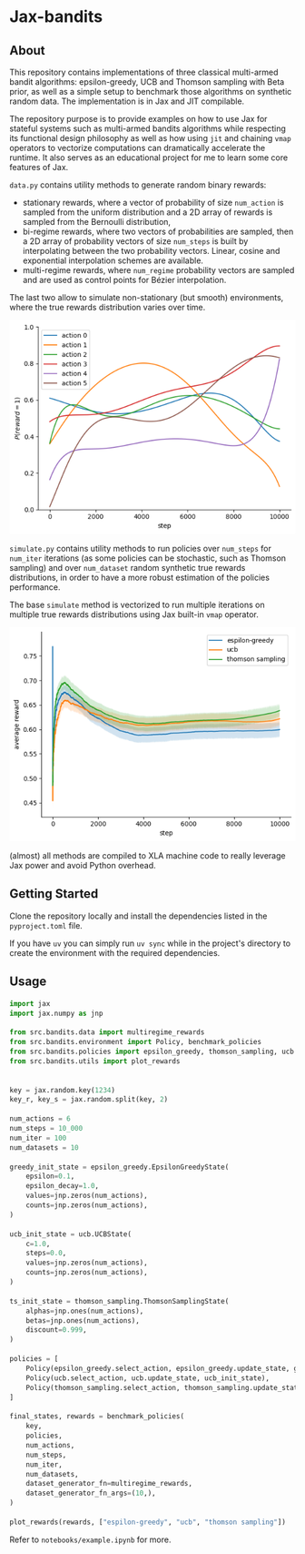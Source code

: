 # Jax-bandits

## About <a name = "about"></a>

This repository contains implementations of three classical multi-armed bandit algorithms: epsilon-greedy, UCB and Thomson sampling with Beta prior, as well as a simple setup to benchmark those algorithms on synthetic random data. The implementation is in Jax and JIT compilable.

The repository purpose is to provide examples on how to use Jax for stateful systems such as multi-armed bandits algorithms while respecting its functional design philosophy as well as how using `jit` and chaining `vmap` operators to vectorize computations can dramatically accelerate the runtime. It also serves as an educational project for me to learn some core features of Jax.

`data.py` contains utility methods to generate random binary rewards:
- stationary rewards, where a vector of probability of size `num_action` is sampled from the uniform distribution and a 2D array of rewards is sampled from the Bernoulli distribution,
- bi-regime rewards, where two vectors of probabilities are sampled, then a 2D array of probability vectors of size `num_steps` is built by interpolating between the two probability vectors. Linear, cosine and exponential interpolation schemes are available.
- multi-regime rewards, where `num_regime` probability vectors are sampled and are used as control points for Bézier interpolation.

The last two allow to simulate non-stationary (but smooth) environments, where the true rewards distribution varies over time.

![non stationary rewards](assets/non-stationary-rewards.png)

`simulate.py` contains utility methods to run policies over `num_steps` for `num_iter` iterations (as some policies can be stochastic, such as Thomson sampling) and over `num_dataset` random synthetic true rewards distributions, in order to have a more robust estimation of the policies performance.

The base `simulate` method is vectorized to run multiple iterations on multiple true rewards distributions using Jax built-in `vmap` operator.

![multiple simuations](assets/multiple-policies.png)

(almost) all methods are compiled to XLA machine code to really leverage Jax power and avoid Python overhead.

## Getting Started <a name = "getting_started"></a>

Clone the repository locally and install the dependencies listed in the `pyproject.toml` file.

If you have `uv` you can simply run `uv sync` while in the project's directory to create the environment with the required dependencies.

## Usage <a name = "usage"></a>

```python
import jax
import jax.numpy as jnp

from src.bandits.data import multiregime_rewards
from src.bandits.environment import Policy, benchmark_policies
from src.bandits.policies import epsilon_greedy, thomson_sampling, ucb
from src.bandits.utils import plot_rewards


key = jax.random.key(1234)
key_r, key_s = jax.random.split(key, 2)

num_actions = 6
num_steps = 10_000
num_iter = 100
num_datasets = 10

greedy_init_state = epsilon_greedy.EpsilonGreedyState(
    epsilon=0.1,
    epsilon_decay=1.0,
    values=jnp.zeros(num_actions),
    counts=jnp.zeros(num_actions),
)

ucb_init_state = ucb.UCBState(
    c=1.0,
    steps=0.0,
    values=jnp.zeros(num_actions),
    counts=jnp.zeros(num_actions),
)

ts_init_state = thomson_sampling.ThomsonSamplingState(
    alphas=jnp.ones(num_actions),
    betas=jnp.ones(num_actions),
    discount=0.999,
)

policies = [
    Policy(epsilon_greedy.select_action, epsilon_greedy.update_state, greedy_init_state),
    Policy(ucb.select_action, ucb.update_state, ucb_init_state),
    Policy(thomson_sampling.select_action, thomson_sampling.update_state, ts_init_state),
]

final_states, rewards = benchmark_policies(
    key,
    policies,
    num_actions,
    num_steps,
    num_iter,
    num_datasets,
    dataset_generator_fn=multiregime_rewards,
    dataset_generator_fn_args=(10,),
)

plot_rewards(rewards, ["espilon-greedy", "ucb", "thomson sampling"])
```

Refer to `notebooks/example.ipynb` for more.

